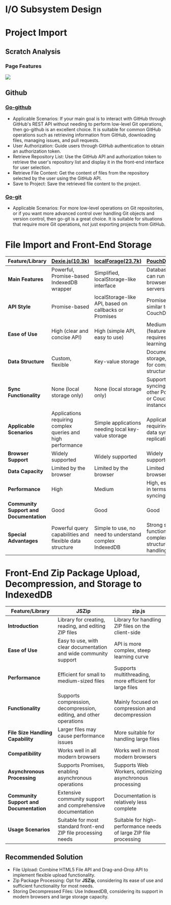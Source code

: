 # I/O Subsystem Design

# Project Import

## Scratch Analysis

### Page Features

![](static/EeslbhYgyoZ8y0xpg0wcIf8Znbg.png)

## Github

### [Go-github](https://github.com/google/go-github)

- Applicable Scenarios: If your main goal is to interact with GitHub through GitHub's REST API without needing to perform low-level Git operations, then go-github is an excellent choice. It is suitable for common GitHub operations such as retrieving information from GitHub, downloading files, managing issues, and pull requests.
- User Authorization: Guide users through GitHub authentication to obtain an authorization token.
- Retrieve Repository List: Use the GitHub API and authorization token to retrieve the user's repository list and display it in the front-end interface for user selection.
- Retrieve File Content: Get the content of files from the repository selected by the user using the GitHub API.
- Save to Project: Save the retrieved file content to the project.

### [Go-git](https://github.com/src-d/go-git)

- Applicable Scenarios: For more low-level operations on Git repositories, or if you want more advanced control over handling Git objects and version control, then go-git is a great choice. It is suitable for situations that require more Git operations, not just exporting projects from GitHub.

# File Import and Front-End Storage

| Feature/Library       | [Dexie.js(10.3k)](https://github.com/dexie/Dexie.js)                 | [localForage(23.7k)](https://github.com/localForage/localForage)             | [PouchDB(16.1k)](https://github.com/pouchdb/pouchdb)              |
|-----------------------|--------------------------------------------------------------------|-----------------------------------------------------------------------------|------------------------------------------------------------------|
| **Main Features**     | Powerful, Promise-based IndexedDB wrapper                          | Simplified, localStorage-like interface                                     | Database that can run in browsers and servers                    |
| **API Style**         | Promise-based                                                      | localStorage-like API, based on callbacks or Promises                       | Promise-based, similar to CouchDB style                          |
| **Ease of Use**       | High (clear and concise API)                                       | High (simple API, easy to use)                                              | Medium to High (feature-rich but requires more learning)         |
| **Data Structure**    | Custom, flexible                                                   | Key-value storage                                                           | Document storage, suitable for complex data structures           |
| **Sync Functionality**| None (local storage only)                                          | None (local storage only)                                                   | Supports syncing with other PouchDB or CouchDB instances         |
| **Applicable Scenarios** | Applications requiring complex queries and high performance         | Simple applications needing local key-value storage                        | Applications requiring offline data sync and replication         |
| **Browser Support**   | Widely supported                                                   | Widely supported                                                           | Widely supported                                                |
| **Data Capacity**     | Limited by the browser                                             | Limited by the browser                                                      | Limited by the browser                                          |
| **Performance**       | High                                                               | Medium                                                                     | High, especially in terms of data syncing                        |
| **Community Support and Documentation** | Good                                                 | Good                                                                       | Good                                                            |
| **Special Advantages**| Powerful query capabilities and flexible data structure            | Simple to use, no need to understand complex IndexedDB                     | Strong sync functionality and complex data structure handling    |

# Front-End Zip Package Upload, Decompression, and Storage to IndexedDB

| Feature/Library       | JSZip                                                     | zip.js                                                   |
|-----------------------|-----------------------------------------------------------|---------------------------------------------------------|
| **Introduction**      | Library for creating, reading, and editing ZIP files      | Library for handling ZIP files on the client-side       |
| **Ease of Use**       | Easy to use, with clear documentation and wide community support | API is more complex, steep learning curve               |
| **Performance**       | Efficient for small to medium-sized files                 | Supports multithreading, more efficient for large files |
| **Functionality**     | Supports compression, decompression, editing, and other operations | Mainly focused on compression and decompression         |
| **File Size Handling Capability** | Larger files may cause performance issues                 | More suitable for handling large files                  |
| **Compatibility**     | Works well in all modern browsers                          | Works well in most modern browsers                      |
| **Asynchronous Processing** | Supports Promises, enabling asynchronous operations        | Supports Web Workers, optimizing asynchronous processing |
| **Community Support and Documentation** | Extensive community support and comprehensive documentation | Documentation is relatively less complete               |
| **Usage Scenarios**   | Suitable for most standard front-end ZIP file processing needs | Suitable for high-performance needs of large ZIP file processing |

## Recommended Solution

- File Upload: Combine HTML5 File API and Drag-and-Drop API to implement flexible upload functionality.
- Zip Package Processing: Opt for **JSZip**, considering its ease of use and sufficient functionality for most needs.
- Storing Decompressed Files: Use IndexedDB, considering its support in modern browsers and large storage capacity.
